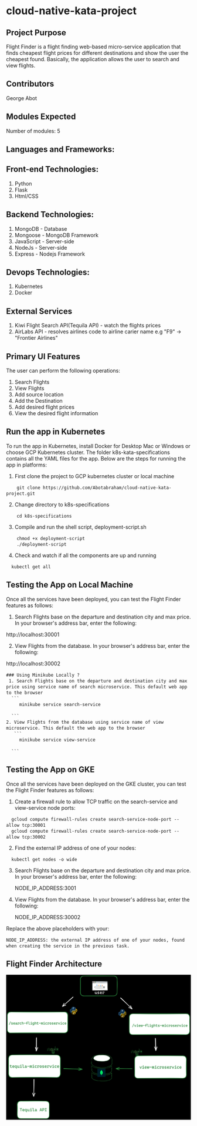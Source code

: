 # cloud-native-kata-project

## Project Purpose

Flight Finder is a flight finding web-based micro-service application that finds cheapest flight prices for different destinations and show the user the cheapest found. Basically, the application allows the user to search and view flights.

## Contributors
 George Abot 

## Modules Expected
Number of modules: 5

## Languages and Frameworks:
  ## Front-end Technologies:
  
  1. Python
  2. Flask
  3. Html/CSS

  ## Backend Technologies:
  1. MongoDB - Database
  2. Mongoose - MongoDB Framework
  3. JavaScript - Server-side
  4. NodeJs - Server-side
  5. Express - Nodejs Framework

  ## Devops Technologies:
  1. Kubernetes
  2. Docker

## External Services
1. Kiwi Flight Search API(Tequila API) - watch the flights prices
2. AirLabs API - resolves airlines code to airline carier name e.g "F9" -> "Frontier Airlines"

## Primary UI Features
The user can perform the following operations:

1. Search Flights 
2. View Flights
3. Add source location 
4. Add the Destination
5. Add desired flight prices
6. View the desired flight information

## Run the app in Kubernetes
To run the app in Kubernetes, install Docker for Desktop Mac or Windows or choose GCP Kubernetes cluster. The folder k8s-kata-specifications contains all the YAML files for the app. Below are the steps for running the app in platforms:
1. First clone the project to GCP kubernetes cluster or local machine
```
    git clone https://github.com/Abotabraham/cloud-native-kata-project.git
```
2. Change directory to k8s-specifications
```
    cd k8s-specifications
```
3. Compile and run the shell script, deployment-script.sh
```
    chmod +x deployment-script 
    ./deployment-script
```

4. Check and watch if all the components are up and running
```
  kubectl get all
```
## Testing the App on Local Machine
Once all the services have been deployed, you can test the Flight Finder features as follows:

1. Search Flights base on the departure and destination city and max price. In your browser's address bar, enter the following:

  http://localhost:30001

2. View Flights from the database. In your browser's address bar, enter the following:

  http://localhost:30002

    ### Using Minikube Locally ? 
     1. Search Flights base on the departure and destination city and max price using service name of search microservice. This default web app to the browser
      ```
         minikube service search-service

      ```
    2. View Flights from the database using service name of view microservice. This default the web app to the browser
       ```
         minikube service view-service

      ```

## Testing the App on GKE
Once all the services have been deployed on the GKE cluster, you can test the Flight Finder features as follows:

1. Create a firewall rule to allow TCP traffic on the search-service and view-service node ports:
```
  gcloud compute firewall-rules create search-service-node-port --allow tcp:30001
  gcloud compute firewall-rules create search-service-node-port --allow tcp:30002

```

2. Find the external IP address of one of your nodes:
```
  kubectl get nodes -o wide

```
3. Search Flights base on the departure and destination city and max price. In your browser's address bar, enter the following:

   NODE_IP_ADDRESS:3001

4. View Flights from the database. In your browser's address bar, enter the following:
   
   NODE_IP_ADDRESS:30002

Replace the above placeholders with your:

    NODE_IP_ADDRESS: the external IP address of one of your nodes, found when creating the service in the previous task.

## Flight Finder Architecture

![Kata-architecture](kata-architecture.png)